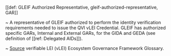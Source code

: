 [[def: GLEIF Authorized Representative, gleif-authorized-representative, GAR]]

~ A representative of GLEIF authorized to perform the identity verification requirements needed to issue the QVI vLEI Credential. GLEIF has authorized specific GARs, Internal and External GARs, for the GIDA and GEDA (see definition of [[ref: Delegated AIDs]]).

~ [Source](https://www.gleif.org/vlei/introducing-the-vlei-ecosystem-governance-framework/2023-12-15_vlei-egf-v2.0-glossary_v1.3_final.pdf) verifiable LEI (vLEI) Ecosystem Governance Framework Glossary.